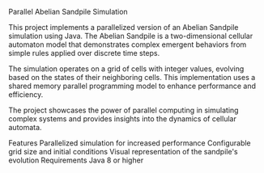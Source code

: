 Parallel Abelian Sandpile Simulation

This project implements a parallelized version of an Abelian Sandpile simulation using Java. The Abelian Sandpile is a two-dimensional cellular automaton model that demonstrates complex emergent behaviors from simple rules applied over discrete time steps.


The simulation operates on a grid of cells with integer values, evolving based on the states of their neighboring cells. This implementation uses a shared memory parallel programming model to enhance performance and efficiency.

The project showcases the power of parallel computing in simulating complex systems and provides insights into the dynamics of cellular automata.

Features
Parallelized simulation for increased performance
Configurable grid size and initial conditions
Visual representation of the sandpile's evolution
Requirements
Java 8 or higher
